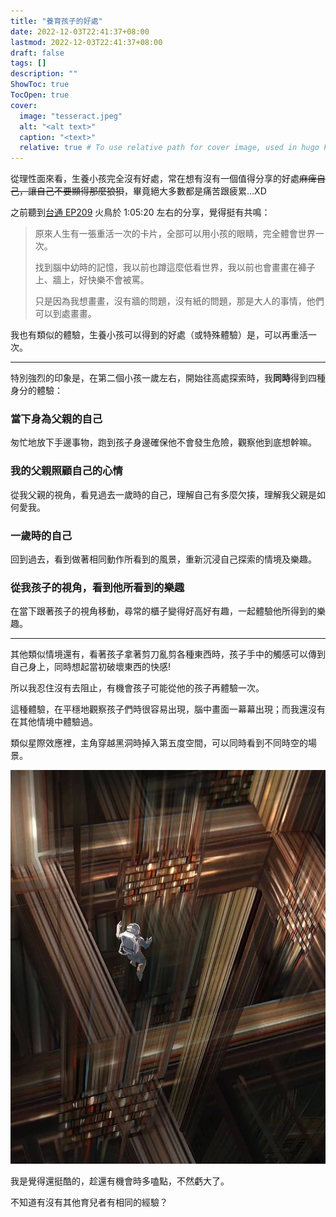 ```yaml
---
title: "養育孩子的好處"
date: 2022-12-03T22:41:37+08:00
lastmod: 2022-12-03T22:41:37+08:00
draft: false
tags: []
description: ""
ShowToc: true
TocOpen: true
cover:
  image: "tesseract.jpeg"
  alt: "<alt text>"
  caption: "<text>"
  relative: true # To use relative path for cover image, used in hugo Page-bundles
---
```


從理性面來看，生養小孩完全沒有好處，常在想有沒有一個值得分享的好處~~麻痺自己，讓自己不要顯得那麼狼狽~~，畢竟絕大多數都是痛苦跟疲累...XD

之前聽到[台通 EP209](https://anchor.fm/taiwanfirstcommuter/episodes/EP209--ft-e1jqmuj/a-a83g7u6) 火鳥於 1:05:20 左右的分享，覺得挺有共鳴：

> 原來人生有一張重活一次的卡片，全部可以用小孩的眼睛，完全體會世界一次。
>
> 找到腦中幼時的記憶，我以前也蹲這麼低看世界，我以前也會畫畫在褲子上、牆上，好快樂不會被罵。
>
> 只是因為我想畫畫，沒有牆的問題，沒有紙的問題，那是大人的事情，他們可以到處畫畫。


我也有類似的體驗，生養小孩可以得到的好處（或特殊體驗）是，可以再重活一次。

---

特別強烈的印象是，在第二個小孩一歲左右，開始往高處探索時，我**同時**得到四種身分的體驗：

### 當下身為父親的自己
匆忙地放下手邊事物，跑到孩子身邊確保他不會發生危險，觀察他到底想幹嘛。

### 我的父親照顧自己的心情
從我父親的視角，看見過去一歲時的自己，理解自己有多麼欠揍，理解我父親是如何愛我。

### 一歲時的自己
回到過去，看到做著相同動作所看到的風景，重新沉浸自己探索的情境及樂趣。

### 從我孩子的視角，看到他所看到的樂趣
在當下跟著孩子的視角移動，尋常的櫃子變得好高好有趣，一起體驗他所得到的樂趣。

---

其他類似情境還有，看著孩子拿著剪刀亂剪各種東西時，孩子手中的觸感可以傳到自己身上，同時想起當初破壞東西的快感!

所以我忍住沒有去阻止，有機會孩子可能從他的孩子再體驗一次。

這種體驗，在平穩地觀察孩子們時很容易出現，腦中畫面一幕幕出現；而我還沒有在其他情境中體驗過。

類似星際效應裡，主角穿越黑洞時掉入第五度空間，可以同時看到不同時空的場景。

![](tesseract.jpeg)

我是覺得還挺酷的，趁還有機會時多嗑點，不然虧大了。

不知道有沒有其他育兒者有相同的經驗？